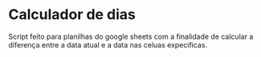 # Calculador de dias

Script feito para planilhas do google sheets com a finalidade de calcular a diferença entre a data atual e a data nas celuas expecificas.
